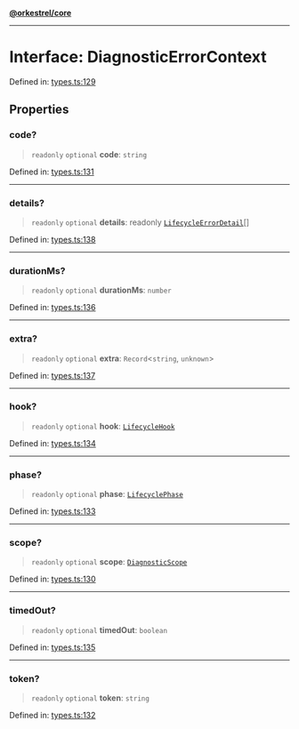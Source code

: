[**@orkestrel/core**](../index.md)

***

# Interface: DiagnosticErrorContext

Defined in: [types.ts:129](https://github.com/orkestrel/core/blob/36bb4ac962a6eb83d3b3b7e1d15ed7b2fd751427/src/types.ts#L129)

## Properties

### code?

> `readonly` `optional` **code**: `string`

Defined in: [types.ts:131](https://github.com/orkestrel/core/blob/36bb4ac962a6eb83d3b3b7e1d15ed7b2fd751427/src/types.ts#L131)

***

### details?

> `readonly` `optional` **details**: readonly [`LifecycleErrorDetail`](LifecycleErrorDetail.md)[]

Defined in: [types.ts:138](https://github.com/orkestrel/core/blob/36bb4ac962a6eb83d3b3b7e1d15ed7b2fd751427/src/types.ts#L138)

***

### durationMs?

> `readonly` `optional` **durationMs**: `number`

Defined in: [types.ts:136](https://github.com/orkestrel/core/blob/36bb4ac962a6eb83d3b3b7e1d15ed7b2fd751427/src/types.ts#L136)

***

### extra?

> `readonly` `optional` **extra**: `Record`\<`string`, `unknown`\>

Defined in: [types.ts:137](https://github.com/orkestrel/core/blob/36bb4ac962a6eb83d3b3b7e1d15ed7b2fd751427/src/types.ts#L137)

***

### hook?

> `readonly` `optional` **hook**: [`LifecycleHook`](../type-aliases/LifecycleHook.md)

Defined in: [types.ts:134](https://github.com/orkestrel/core/blob/36bb4ac962a6eb83d3b3b7e1d15ed7b2fd751427/src/types.ts#L134)

***

### phase?

> `readonly` `optional` **phase**: [`LifecyclePhase`](../type-aliases/LifecyclePhase.md)

Defined in: [types.ts:133](https://github.com/orkestrel/core/blob/36bb4ac962a6eb83d3b3b7e1d15ed7b2fd751427/src/types.ts#L133)

***

### scope?

> `readonly` `optional` **scope**: [`DiagnosticScope`](../type-aliases/DiagnosticScope.md)

Defined in: [types.ts:130](https://github.com/orkestrel/core/blob/36bb4ac962a6eb83d3b3b7e1d15ed7b2fd751427/src/types.ts#L130)

***

### timedOut?

> `readonly` `optional` **timedOut**: `boolean`

Defined in: [types.ts:135](https://github.com/orkestrel/core/blob/36bb4ac962a6eb83d3b3b7e1d15ed7b2fd751427/src/types.ts#L135)

***

### token?

> `readonly` `optional` **token**: `string`

Defined in: [types.ts:132](https://github.com/orkestrel/core/blob/36bb4ac962a6eb83d3b3b7e1d15ed7b2fd751427/src/types.ts#L132)
